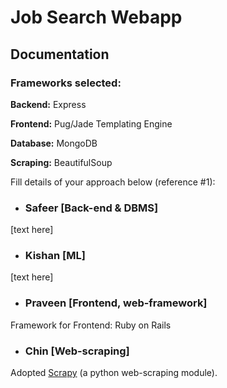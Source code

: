 # Job Search Webapp

## Documentation 
### Frameworks selected:
**Backend:** Express

**Frontend:** Pug/Jade Templating Engine

**Database:** MongoDB

**Scraping:** BeautifulSoup

Fill details of your approach below (reference #1):

- ### Safeer [Back-end & DBMS]
[text here]
- ### Kishan [ML]
[text here]
- ### Praveen [Frontend, web-framework]
Framework for Frontend: Ruby on Rails
- ### Chin [Web-scraping]
Adopted [Scrapy](https://docs.scrapy.org/en/latest/) (a python web-scraping module).
